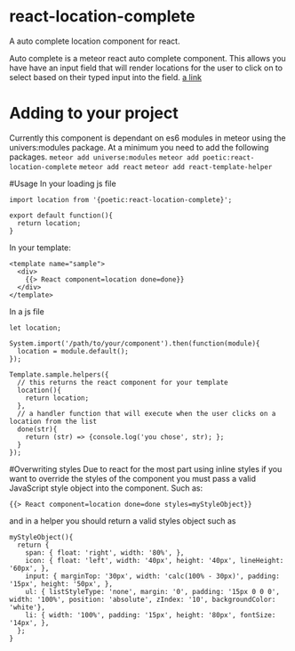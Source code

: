 # react-location-complete
A auto complete location component for react.

Auto complete is a meteor react auto complete component.  This allows you have have an input field that will render locations for the user to click on to select based on their typed input into the field.
[a link](https://location-complete.meteor.com)
# Adding to your project

Currently this component is dependant on es6 modules in meteor using the univers:modules package.
At a minimum you need to add the following packages.
`meteor add universe:modules`
`meteor add poetic:react-location-complete`
`meteor add react`
`meteor add react-template-helper`

#Usage
In your loading js file

```
import location from '{poetic:react-location-complete}';

export default function(){
  return location;
}
```

In your template:
```
<template name="sample">
  <div>
    {{> React component=location done=done}}
  </div>
</template>
```

In a js file
```
let location;

System.import('/path/to/your/component').then(function(module){
  location = module.default();
});

Template.sample.helpers({
  // this returns the react component for your template
  location(){
    return location;
  },
  // a handler function that will execute when the user clicks on a location from the list
  done(str){
    return (str) => {console.log('you chose', str); };
  }
});
```

#Overwriting styles
Due to react for the most part using inline styles if you want to override the styles of the component you must pass
a valid JavaScript style object into the component. Such as:
```
{{> React component=location done=done styles=myStyleObject}}
```
and in a helper you should return a valid styles object such as
```
myStyleObject(){
  return {
    span: { float: 'right', width: '80%', },
    icon: { float: 'left', width: '40px', height: '40px', lineHeight: '60px', },
    input: { marginTop: '30px', width: 'calc(100% - 30px)', padding: '15px', height: '50px', },
    ul: { listStyleType: 'none', margin: '0', padding: '15px 0 0 0', width: '100%', position: 'absolute', zIndex: '10', backgroundColor: 'white'},
    li: { width: '100%', padding: '15px', height: '80px', fontSize: '14px', },
  };
}
```
